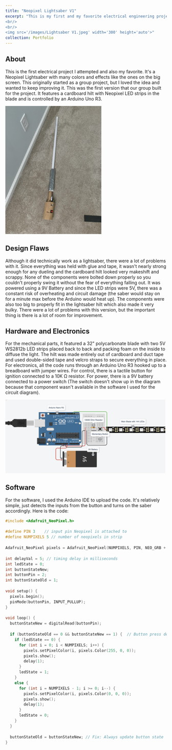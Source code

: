 ```yaml
---
title: "Neopixel Lightsaber V1"
excerpt: "This is my first and my favorite electrical engineering project. It's a Neopixel Lightsaber with LED strips in the blade and a bunch of cool features that bring one of the most iconic pieces of sci-fi tech to life!
<br/>
<br/>
<img src='/images/Lightsaber V1.jpeg' width='300' height='auto'>"
collection: Portfolio
---
```

## About
This is the first electrical project I attempted and also my favorite. It's a Neopixel Lightsaber with many colors and effects like the ones on the big screen. This originally started as a group project, but I loved the idea and wanted to keep improving it. This was the first version that our group built for the project. It features a cardboard hilt with Neopixel LED strips in the blade and is controlled by an Arduino Uno R3.
<p></p>
<img src='/images/Lightsaber V1.jpeg' width='300' height='auto'>

## Design Flaws
Although it did technically work as a lightsaber, there were a lot of problems with it. Since everything was held with glue and tape, it wasn't nearly strong enough for any dueling and the cardboard hilt looked very makeshift and scrappy. None of the components were bolted down properly so you couldn't properly swing it without the fear of everything falling out. It was powered using a 9V Battery and since the LED strips were 5V, there was a constant risk of overheating and circuit damage (the saber would stay on for a minute max before the Arduino would heat up). The components were also too big to properly fit in the lightsaber hilt which also made it very bulky. There were a lot of problems with this version, but the important thing is there is a lot of room for improvement.

## Hardware and Electronics
For the mechanical parts, it featured a 32" polycarbonate blade with two 5V WS2812b LED strips placed back to back and packing foam on the inside to diffuse the light. The hilt was made entirely out of cardboard and duct tape and used double-sided tape and velcro straps to secure everything in place. For electronics, all the code runs through an Arduino Uno R3 hooked up to a breadboard with jumper wires. For control, there is a tactile button for ignition connected to a 10K Ω resistor. For power, there is a 9V battery connected to a power switch (The switch doesn't show up in the diagram because that component wasn't available in the software I used for the circuit diagram). 
<p></p>
<img src='/v1nl.png' width='500' height='auto'>

## Software
For the software, I used the Arduino IDE to upload the code. It's relatively simple, just detects the inputs from the button and turns on the saber accordingly. Here is the code:
```cpp
#include <Adafruit_NeoPixel.h>

#define PIN 3    // input pin Neopixel is attached to
#define NUMPIXELS 5 // number of neopixels in strip

Adafruit_NeoPixel pixels = Adafruit_NeoPixel(NUMPIXELS, PIN, NEO_GRB + NEO_KHZ800);

int delayVal = 5; // timing delay in milliseconds
int ledState = 0;
int buttonStateNew;
int buttonPin = 2;
int buttonStateOld = 1;

void setup() {  
  pixels.begin();
  pinMode(buttonPin, INPUT_PULLUP); 
}

void loop() {
  buttonStateNew = digitalRead(buttonPin);
  
  if (buttonStateOld == 0 && buttonStateNew == 1) {  // Button press detected
    if (ledState == 0) {
      for (int i = 0; i < NUMPIXELS; i++) {
        pixels.setPixelColor(i, pixels.Color(255, 0, 0));
        pixels.show();
        delay(1);
      }
      ledState = 1;
    } 
    else { 
      for (int i = NUMPIXELS - 1; i >= 0; i--) {
        pixels.setPixelColor(i, pixels.Color(0, 0, 0));
        pixels.show();
        delay(1);
      }
      ledState = 0;
    }
  }

  buttonStateOld = buttonStateNew; // Fix: Always update button state
}
```


